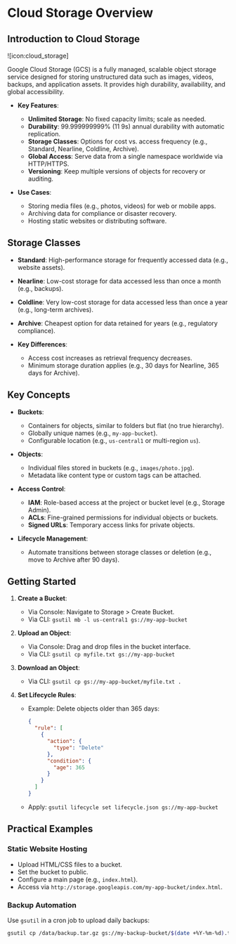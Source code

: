 # Cloud Storage Overview

## Introduction to Cloud Storage

![icon:cloud_storage]

Google Cloud Storage (GCS) is a fully managed, scalable object storage service designed for storing unstructured data such as images, videos, backups, and application assets. It provides high durability, availability, and global accessibility.

- **Key Features**:
  - **Unlimited Storage**: No fixed capacity limits; scale as needed.
  - **Durability**: 99.999999999% (11 9s) annual durability with automatic replication.
  - **Storage Classes**: Options for cost vs. access frequency (e.g., Standard, Nearline, Coldline, Archive).
  - **Global Access**: Serve data from a single namespace worldwide via HTTP/HTTPS.
  - **Versioning**: Keep multiple versions of objects for recovery or auditing.

- **Use Cases**:
  - Storing media files (e.g., photos, videos) for web or mobile apps.
  - Archiving data for compliance or disaster recovery.
  - Hosting static websites or distributing software.

## Storage Classes

- **Standard**: High-performance storage for frequently accessed data (e.g., website assets).
- **Nearline**: Low-cost storage for data accessed less than once a month (e.g., backups).
- **Coldline**: Very low-cost storage for data accessed less than once a year (e.g., long-term archives).
- **Archive**: Cheapest option for data retained for years (e.g., regulatory compliance).

- **Key Differences**:
  - Access cost increases as retrieval frequency decreases.
  - Minimum storage duration applies (e.g., 30 days for Nearline, 365 days for Archive).

## Key Concepts

- **Buckets**:
  - Containers for objects, similar to folders but flat (no true hierarchy).
  - Globally unique names (e.g., `my-app-bucket`).
  - Configurable location (e.g., `us-central1` or multi-region `us`).

- **Objects**:
  - Individual files stored in buckets (e.g., `images/photo.jpg`).
  - Metadata like content type or custom tags can be attached.

- **Access Control**:
  - **IAM**: Role-based access at the project or bucket level (e.g., Storage Admin).
  - **ACLs**: Fine-grained permissions for individual objects or buckets.
  - **Signed URLs**: Temporary access links for private objects.

- **Lifecycle Management**:
  - Automate transitions between storage classes or deletion (e.g., move to Archive after 90 days).

## Getting Started

1. **Create a Bucket**:
   - Via Console: Navigate to Storage > Create Bucket.
   - Via CLI: `gsutil mb -l us-central1 gs://my-app-bucket`

2. **Upload an Object**:
   - Via Console: Drag and drop files in the bucket interface.
   - Via CLI: `gsutil cp myfile.txt gs://my-app-bucket`

3. **Download an Object**:
   - Via CLI: `gsutil cp gs://my-app-bucket/myfile.txt .`

4. **Set Lifecycle Rules**:
   - Example: Delete objects older than 365 days:

     ```json
     {
       "rule": [
         {
           "action": {
             "type": "Delete"
           },
           "condition": {
             "age": 365
           }
         }
       ]
     }
     ```

   - Apply: `gsutil lifecycle set lifecycle.json gs://my-app-bucket`

## Practical Examples

### Static Website Hosting

- Upload HTML/CSS files to a bucket.
- Set the bucket to public.
- Configure a main page (e.g., `index.html`).
- Access via `http://storage.googleapis.com/my-app-bucket/index.html`.

### Backup Automation

Use `gsutil` in a cron job to upload daily backups:

```bash
gsutil cp /data/backup.tar.gz gs://my-backup-bucket/$(date +%Y-%m-%d).tar.gz
```
